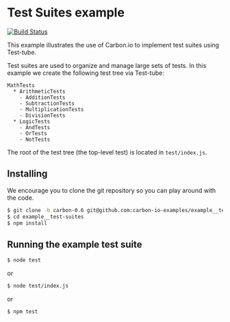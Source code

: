 # Test Suites example

[![Build Status](https://img.shields.io/travis/carbon-io-examples/example__test-suites/carbon-0.6.svg?style=flat-square)](https://travis-ci.org/carbon-io-examples/example__test-suites)

This example illustrates the use of Carbon.io to implement test suites using Test-tube.

Test suites are used to organize and manage large sets of tests. In this example we create the following test tree
via Test-tube:

```
MathTests
  * ArithmeticTests
    - AdditionTests
    - SubtractionTests
    - MultiplicationTests
    - DivisionTests
  * LogicTests
    - AndTests
    - OrTests
    - NotTests
```

The root of the test tree (the top-level test) is located in ```test/index.js```. 

## Installing

We encourage you to clone the git repository so you can play around with the code. 

```sh
$ git clone -b carbon-0.6 git@github.com:carbon-io-examples/example__test-suites.git
$ cd example__test-suites
$ npm install
```

## Running the example test suite

```sh
$ node test
```

or

```sh
$ node test/index.js
```

or 

```sh
$ npm test
```

